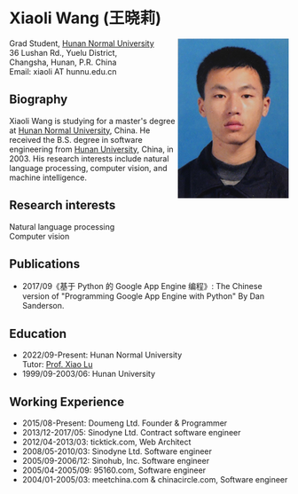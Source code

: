 # Xiaoli Wang  (王晓莉)

<img align="right" src="photos/xiaoli.jpg">

Grad Student, [Hunan Normal University](https://www.hunnu.edu.cn/)\
36 Lushan Rd., Yuelu District,\
Changsha, Hunan, P.R. China\
Email: xiaoli AT hunnu.edu.cn

## Biography
Xiaoli Wang is studying for a master's degree at [Hunan Normal University](https://www.hunnu.edu.cn/), China. He received the B.S. degree in software engineering from [Hunan University](https://www.hnu.edu.cn/), China, in 2003. His research interests include natural language processing, computer vision, and machine intelligence.

## Research interests
Natural language processing\
Computer vision

## Publications
- 2017/09《基于 Python 的 Google App Engine 编程》: The Chinese version of "Programming Google App Engine with Python" By Dan Sanderson.

## Education
- 2022/09-Present: Hunan Normal University\
  Tutor: [Prof. Xiao Lu](https://scholar.google.com/citations?hl=en&user=kT871PIAAAAJ)
- 1999/09-2003/06: Hunan University

## Working Experience
- 2015/08-Present: Doumeng Ltd. Founder & Programmer
- 2013/12-2017/05: Sinodyne Ltd. Contract software engineer
- 2012/04-2013/03: ticktick.com, Web Architect
- 2008/05-2010/03: Sinodyne Ltd. Software engineer
- 2005/09-2006/12: Sinohub, Inc. Software engineer
- 2005/04-2005/09: 95160.com, Software engineer
- 2004/01-2005/03: meetchina.com & chinacircle.com, Software engineer
